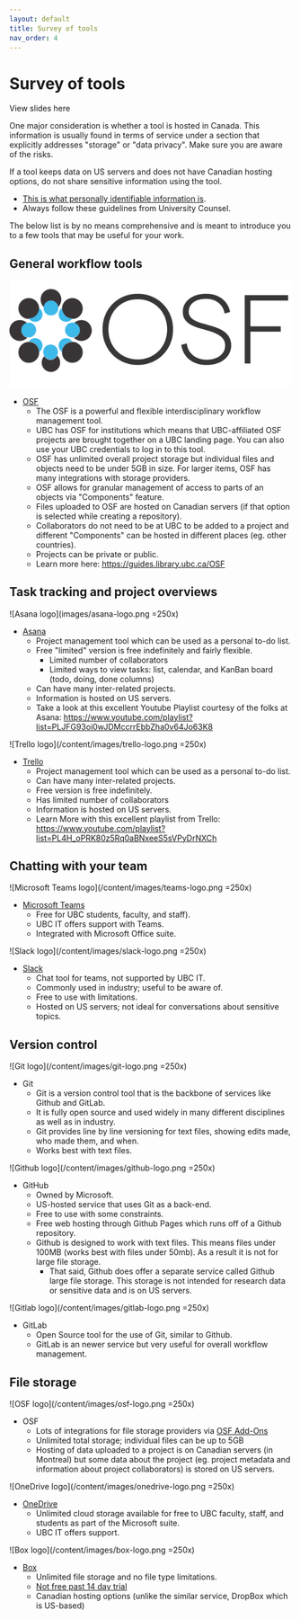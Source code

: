 ```yaml
---
layout: default
title: Survey of tools
nav_order: 4
---
```


# Survey of tools

View slides here

One major consideration is whether a tool is hosted in Canada. This information is usually found in terms of service under a section that explicitly addresses "storage" or "data privacy". Make sure you are aware of the risks.

If a tool keeps data on US servers and does not have Canadian hosting options, do not share sensitive information using the tool.
* [This is what personally identifiable information is](https://isit.arts.ubc.ca/personally-identifiable-information).
* Always follow these guidelines from University Counsel.

The below list is by no means comprehensive and is meant to introduce you to a few tools that may be useful for your work.

## General workflow tools

![OSF logo](images/osf-logo.png)

* [OSF](https://osf.openscience.ubc.ca/)
  * The OSF is a powerful and flexible interdisciplinary workflow management tool.
  * UBC has OSF for institutions which means that UBC-affiliated OSF projects are brought together on a UBC landing page. You can also use your UBC credentials to log in to this tool.
  * OSF has unlimited overall project storage but individual files and objects need to be under 5GB in size. For larger items, OSF has many integrations with storage providers.
  * OSF allows for granular management of access to parts of an objects via "Components" feature.
  * Files uploaded to OSF are hosted on Canadian servers (if that option is selected while creating a repository).
  * Collaborators do not need to be at UBC to be added to a project and different "Components" can be hosted in different places (eg. other countries).
  * Projects can be private or public.
  * Learn more here: https://guides.library.ubc.ca/OSF

## Task tracking and project overviews

![Asana logo](images/asana-logo.png =250x)
* [Asana](https://app.asana.com/)
  * Project management tool which can be used as a personal to-do list.
  * Free "limited" version is free indefinitely and fairly flexible.
    * Limited number of collaborators
    * Limited ways to view tasks: list, calendar, and KanBan board (todo, doing, done columns)
  * Can have many inter-related projects.
  * Information is hosted on US servers.
  * Take a look at this excellent Youtube Playlist courtesy of the folks at Asana: https://www.youtube.com/playlist?list=PLJFG93oi0wJDMccrrEbbZha0v64Jo63K8

![Trello logo](/content/images/trello-logo.png =250x)
* [Trello](https://trello.com/)
  * Project management tool which can be used as a personal to-do list.  
  * Can have many inter-related projects.
  * Free version is free indefinitely.
  * Has limited number of collaborators  
  * Information is hosted on US servers.
  * Learn More with this excellent playlist from Trello: https://www.youtube.com/playlist?list=PL4H_oPRK80z5Rq0aBNxeeS5sVPyDrNXCh

## Chatting with your team

![Microsoft Teams logo](/content/images/teams-logo.png =250x)
* [Microsoft Teams](https://it.ubc.ca/services/email-voice-internet/microsoft-teams)
  * Free for UBC students, faculty, and staff).
  * UBC IT offers support with Teams.
  * Integrated with Microsoft Office suite.

![Slack logo](/content/images/slack-logo.png =250x)
* [Slack](https://slack.com/intl/en-ca/)
  * Chat tool for teams, not supported by UBC IT.
  * Commonly used in industry; useful to be aware of.
  * Free to use with limitations.
  * Hosted on US servers; not ideal for conversations about sensitive topics.

## Version control

![Git logo](/content/images/git-logo.png =250x)
* Git
  * Git is a version control tool that is the backbone of services like Github and GitLab.
  * It is fully open source and used widely in many different disciplines as well as in industry.
  * Git provides line by line versioning for text files, showing edits made, who made them, and when.
  * Works best with text files.

![Github logo](/content/images/github-logo.png =250x)
  * GitHub
    * Owned by Microsoft.
    * US-hosted service that uses Git as a back-end.
    * Free to use with some constraints.
    * Free web hosting through Github Pages which runs off of a Github repository.
    * Github is designed to work with text files. This means files under 100MB (works best with files under 50mb). As a result it is not for large file storage.
      * That said, Github does offer a separate service called Github large file storage. This storage is not intended for research data or sensitive data and is on US servers.

![Gitlab logo](/content/images/gitlab-logo.png =250x)
  * GitLab
    * Open Source tool for the use of Git, similar to Github.
    * GitLab is an newer service but very useful for overall workflow management.

## File storage

![OSF logo](/content/images/osf-logo.png =250x)
* OSF
  * Lots of integrations for file storage providers via [OSF Add-Ons](https://www.cos.io/blog/osf-add-ons-help-you-maximize-research-data-storage-and-accessibility)
  * Unlimited total storage; individual files can be up to 5GB
  * Hosting of data uploaded to a project is on Canadian servers (in Montreal) but some data about the project (eg. project metadata and information about project collaborators) is stored on US servers.

![OneDrive logo](/content/images/onedrive-logo.png =250x)
* [OneDrive](https://it.ubc.ca/services/web-servers-storage/microsoft-onedrive)
  * Unlimited cloud storage available for free to UBC faculty, staff, and students as part of the Microsoft suite.
  * UBC IT offers support.

![Box logo](/content/images/box-logo.png =250x)
* [Box](https://www.box.com)
  * Unlimited file storage and no file type limitations.
  * [Not free past 14 day trial](https://www.box.com/pricing)
  * Canadian hosting options (unlike the similar service, DropBox which is US-based)
